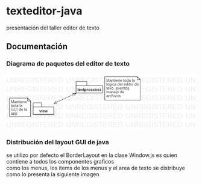# texteditor-java
presentación del taller editor de texto 

## Documentación
### Diagrama de paquetes del editor de texto
![logo](https://github.com/cristian-programmer/texteditor-java/blob/master/imgs/diagrama_de_paquete.png)

### Distribución del layout GUI de java
 se utilizo por defecto el BorderLayout en la clase Window.js es quien contiene a todos los componentes graficos  
 como los menus, los items de los menus y el area de texto se distribuye como lo presenta la siguiente imagen 
